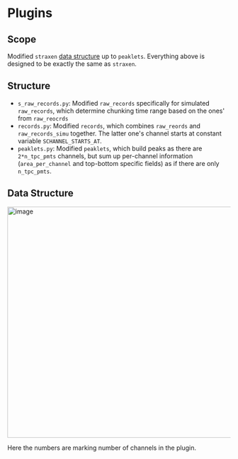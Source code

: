 # Plugins
## Scope
Modified `straxen` [data structure](https://straxen.readthedocs.io/en/latest/reference/datastructure_nT.html) up to `peaklets`. Everything above is designed to be exactly the same as `straxen`.
## Structure
- `s_raw_records.py`: Modified `raw_records` specifically for simulated `raw_records`, which determine chunking time range based on the ones' from `raw_reocrds`
- `records.py`: Modified `records`, which combines `raw_reords` and `raw_records_simu` together. The latter one's channel starts at constant variable `SCHANNEL_STARTS_AT`.
- `peaklets.py`: Modified `peaklets`, which build peaks as there are `2*n_tpc_pmts` channels, but sum up per-channel information (`area_per_channel` and top-bottom specific fields) as if there are only `n_tpc_pmts`.
## Data Structure
<img width="521" alt="image" src="https://github.com/FaroutYLq/saltax/assets/47046530/9c3ef86c-a171-4082-914a-98f6eee14a58">

Here the numbers are marking number of channels in the plugin.
